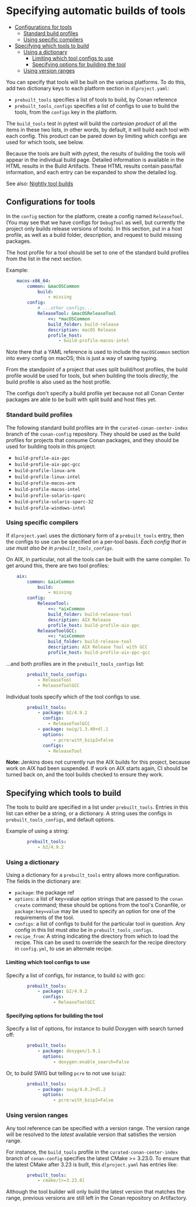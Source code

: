 # Specifying automatic builds of tools

<!-- mdformat-toc start --slug=github --no-anchors --maxlevel=6 --minlevel=2 -->

- [Configurations for tools](#configurations-for-tools)
  - [Standard build profiles](#standard-build-profiles)
  - [Using specific compilers](#using-specific-compilers)
- [Specifying which tools to build](#specifying-which-tools-to-build)
  - [Using a dictionary](#using-a-dictionary)
    - [Limiting which tool configs to use](#limiting-which-tool-configs-to-use)
    - [Specifying options for building the tool](#specifying-options-for-building-the-tool)
  - [Using version ranges](#using-version-ranges)

<!-- mdformat-toc end -->

You can specify that tools will be built on the various platforms. To do this,
add two dictionary keys to each platform section in `dlproject.yaml`:

- `prebuilt_tools` specifies a list of tools to build, by Conan reference
- `prebuilt_tools_configs` specifies a list of configs to use to build the
  tools, from the `configs` key in the platform.

The `build_tools` test in pytest will build the _cartesian product_ of all the
items in these two lists, in other words, by default, it will build each tool
with each config. This product can be pared down by limiting which configs are
used for which tools, see below.

Because the tools are built with pytest, the results of building the tools will
appear in the individual build page. Detailed information is available in the
HTML results in the Build Artifacts. These HTML results contain pass/fail
information, and each entry can be expanded to show the detailed log.

See also: [Nightly tool builds](jenkins-jobs.md#nightly-tool-builds)

## Configurations for tools

In the `config` section for the platform, create a config named `ReleaseTool`.
(You may see that we have configs for `DebugTool` as well, but currently the
project only builds release versions of tools). In this section, put in a host
profile, as well as a build folder, description, and request to build missing
packages.

The host profile for a tool should be set to one of the standard build profiles
from the list in the next section.

Example:

```yaml
    macos-x86_64:
        common: &macOSCommon
            build:
                - missing
        config:
            # ...other configs...
            ReleaseTool: &macOSReleaseTool
                <<: *macOSCommon
                build_folder: build-release
                description: macOS Release
                profile_host:
                    - build-profile-macos-intel
```

Note there that a YAML reference is used to include the `macOSCommon` section
into every config on macOS; this is just a way of saving typing.

From the standpoint of a project that uses split build/host profiles, the build
profile would be used for tools, but when building the tools _directly_, the
build profile is also used as the host profile.

The configs don't specify a build profile yet because not all Conan Center
packages are able to be built with split build and host files yet.

### Standard build profiles

The following standard build profiles are in the `curated-conan-center-index`
branch of the `conan-config` repository. They should be used as the build
profiles for projects that consume Conan packages, and they should be used for
building tools in this project:

- `build-profile-aix-ppc`
- `build-profile-aix-ppc-gcc`
- `build-profile-linux-arm`
- `build-profile-linux-intel`
- `build-profile-macos-arm`
- `build-profile-macos-intel`
- `build-profile-solaris-sparc`
- `build-profile-solaris-sparc-32`
- `build-profile-windows-intel`

### Using specific compilers

If `dlproject.yaml` uses the dictionary form of a `prebuilt_tools` entry, then
the configs to use can be specified on a per-tool basis. _Each config that in
use must also be in `prebuilt_tools_configs`._

On AIX, in particular, not all the tools can be built with the same compiler. To
get around this, there are two tool profiles:

```yaml
    aix:
        common: &aixCommon
            build:
                - missing
        config:
            ReleaseTool:
                <<: *aixCommon
                build_folder: build-release-tool
                description: AIX Release
                profile_host: build-profile-aix-ppc
            ReleaseToolGCC:
                <<: *aixCommon
                build_folder: build-release-tool
                description: AIX Release Tool with GCC
                profile_host: build-profile-aix-ppc-gcc
```

...and both profiles are in the `prebuilt_tools_configs` list:

```yaml
        prebuilt_tools_configs:
            - ReleaseTool
            - ReleaseToolGCC
```

Individual tools specify which of the tool configs to use.

```yaml
        prebuilt_tools:
            - package: b2/4.9.2
              configs:
                - ReleaseToolGCC
            - package: swig/1.3.40+dl.1
              options:
                  - pcre:with_bzip2=False
              configs:
                - ReleaseTool
```

**Note:** Jenkins does not currently run the AIX builds for this project,
because work on AIX had been suspended. If work on AIX starts again, CI should
be turned back on, and the tool builds checked to ensure they work.

## Specifying which tools to build

The tools to build are specified in a list under `prebuilt_tools`. Entries in
this list can either be a string, or a dictionary. A string uses the configs in
`prebuilt_tools_configs`, and default options.

Example of using a string:

```yaml
        prebuilt_tools:
            - b2/4.9.2
```

### Using a dictionary

Using a dictionary for a `prebuilt_tools` entry allows more configuration. The
fields in the dictionary are:

- `package`: the package ref
- `options`: a list of key=value option strings that are passed to the
  `conan create` command; these should be options from the tool's Conanfile, or
  `package:key=value` may be used to specify an option for one of the
  requirements of the tool.
- `configs`: a list of configs to build for the particular tool in question. Any
  config in this list must _also_ be in `prebuilt_tools_configs`.
- `recipe_from`: A string indicating the directory from which to load the
  recipe. This can be used to override the search for the recipe directory in
  `config.yml`, to use an alternate recipe.

#### Limiting which tool configs to use

Specify a list of configs, for instance, to build `b2` with gcc:

```yaml
        prebuilt_tools:
            - package: b2/4.9.2
              configs:
                  - ReleaseToolGCC
```

#### Specifying options for building the tool

Specify a list of options, for instance to build Doxygen with search turned off:

```yaml
        prebuilt_tools:
            - package: doxygen/1.9.1
              options:
                  - doxygen:enable_search=False
```

Or, to build SWIG but telling `pcre` to not use `bzip2`:

```yaml
        prebuilt_tools:
            - package: swig/4.0.2+dl.2
              options:
                  - pcre:with_bzip2=False
```

### Using version ranges

Any tool reference can be specified with a version range. The version range will
be resolved to the _latest_ available version that satisfies the version range.

For instance, the `build_tools` profile in the `curated-conan-center-index`
branch of `conan-config` specifies the latest CMake >= 3.23.0. To ensure that
the latest CMake after 3.23 is built, this `dlproject.yaml` has entries like:

```yaml
        prebuilt_tools:
            - cmake/[>=3.23.0]
```

Although the tool builder will only build the latest version that matches the
range, previous versions are still left in the Conan repository on Artifactory.
